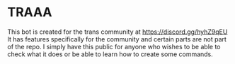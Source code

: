 # TRAAA

This bot is created for the trans community at https://discord.gg/hyhZ9qEU
It has features specifically for the community and certain parts are not part of the repo. I simply have this public for anyone who wishes to be able to check what it does or be able to learn how to create some commands.

